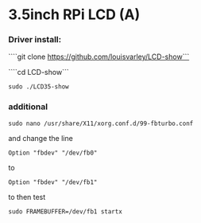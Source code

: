 # 3.5inch RPi LCD (A)


### Driver install:

````git clone https://github.com/louisvarley/LCD-show```

````cd LCD-show```

```sudo ./LCD35-show```

### additional 

```sudo nano /usr/share/X11/xorg.conf.d/99-fbturbo.conf```

and change the line

```Option "fbdev" "/dev/fb0"```

to

```Option "fbdev" "/dev/fb1" ```

to then test

```sudo FRAMEBUFFER=/dev/fb1 startx```